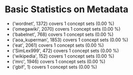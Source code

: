 # Basic Statistics on Metadata

* ('wordnet', 1372) covers 1 concept sets (0.00 %)
* ('omegawiki', 2070) covers 1 concept sets (0.00 %)
* ('babelnet', 768) covers 1 concept sets (0.00 %)
* ('aoa_kuperman', 1853) covers 1 concept sets (0.00 %)
* ('eat', 2061) covers 1 concept sets (0.00 %)
* ('SimLex999', 472) covers 1 concept sets (0.00 %)
* ('wikipedia', 152) covers 1 concept sets (0.00 %)
* ('mrc', 1946) covers 1 concept sets (0.00 %)
* ('gbif', 1) covers 1 concept sets (0.00 %)